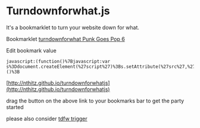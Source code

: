 # Turndownforwhat.js


It's a bookmarklet to turn your website down for what.

Bookmarklet <a class="button" href="https://github.com/dylanjameswagner/turndownforwhatjs">turndownforwhat Punk Goes Pop 6</a>

Edit bookmark value
```
javascript:(function()%7Bjavascript:var s%3Ddocument.createElement(%27script%27)%3Bs.setAttribute(%27src%27,%27https://rawgit.com/dylanjameswagner/1ca0605e1c243f9ec3373479ccaf0646/raw/23c960ad009f88a1e59af3380d40bee55c7828eb/tdfw.js%27)%3Bdocument.body.appendChild(s)%3B%7D)()%3B
```

[http://nthitz.github.io/turndownforwhatjs](http://nthitz.github.io/turndownforwhatjs)

drag the button on the above link to your bookmarks bar to get the party started

please also consider [tdfw trigger](https://github.com/pburtchaell/tdfw.js-trigger)
